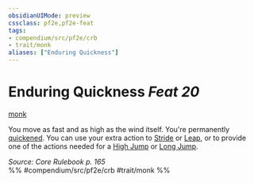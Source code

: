 ```yaml
---
obsidianUIMode: preview
cssclass: pf2e,pf2e-feat
tags:
- compendium/src/pf2e/crb
- trait/monk
aliases: ["Enduring Quickness"]
---
```

# Enduring Quickness  *Feat 20*  
[monk](/rules/traits/monk.md)  


You move as fast and as high as the wind itself. You're permanently [quickened](/rules/conditions.md#Quickened). You can use your extra action to [Stride](/rules/actions/stride.md) or [Leap](/rules/actions/leap.md), or to provide one of the actions needed for a [High Jump](/rules/actions/high-jump.md) or [Long Jump](/rules/actions/long-jump.md).

*Source: Core Rulebook p. 165*  
%% #compendium/src/pf2e/crb #trait/monk %%